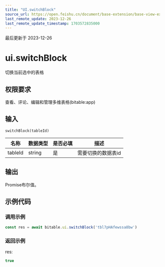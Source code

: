 ```yaml
---
title: "UI.switchBlock"
source_url: https://open.feishu.cn/document/base-extension/base-view-extensions/api/ui/ui_switchblock
last_remote_update: 2023-12-26
last_remote_update_timestamp: 1703572835000
---
```

最后更新于 2023-12-26

# ui.switchBlock
切换当前选中的表格

## 权限要求
<md-alert type="warn">
查看、评论、编辑和管理多维表格(bitable:app)

## 输入
```
switchBlock(tableId)
```

名称 | 数据类型 | 是否必填 | 描述
--- | --- | --- | ---
tableId | string | 是 | 需要切换的数据表id

## 输出
Promise布尔值。
## 示例代码
### 调用示例

```js
const res = await bitable.ui.switchBlock('tbl7pHAfewssa8bw')
```

### 返回示例
res:
```js
true
```
